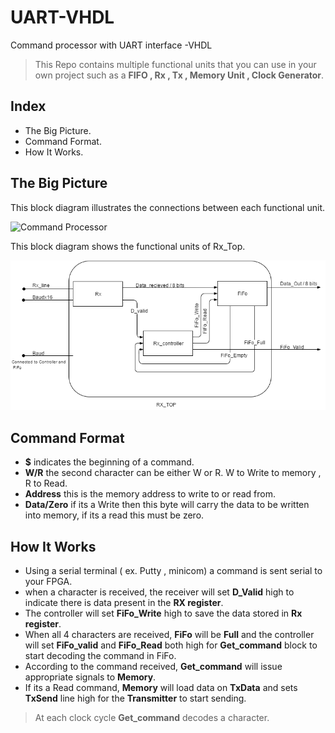 # UART-VHDL
Command processor with UART interface -VHDL

>This Repo contains multiple functional units that you can use in your own project such as 
a **FIFO , Rx , Tx , Memory Unit , Clock Generator**.

## Index
* The Big Picture.
* Command Format.
* How It Works.

## The Big Picture
This block diagram illustrates the connections between each functional unit.

![Command Processor](/Command_processor.png?row=true "Command_processor")

This block diagram shows the functional units of Rx_Top.

![Rx_top](/Rx_top.png?row=true "Rx_top")

## Command Format
* **$** indicates the beginning of a command.
* **W/R** the second character can be either W or R. W to Write to memory , R to Read.
* **Address** this is the memory address to write to or read from.
* **Data/Zero** if its a Write then this byte will carry the data to be written into memory, if its a read this must be zero.

## How It Works
* Using a serial terminal ( ex. Putty , minicom) a command is sent serial to your FPGA.
* when a character is received, the receiver will set **D_Valid** high to indicate there is data present in the **RX register**.
* The controller will set **FiFo_Write** high to save the data stored in **Rx register**.
* When all 4 characters are received, **FiFo** will be **Full** and the controller will set **FiFo_valid** and **FiFo_Read** both high for **Get_command** block to start decoding the command in FiFo.
* According to the command received, **Get_command** will issue appropriate signals to **Memory**.
* If its a Read command, **Memory** will load data on **TxData** and sets **TxSend** line high for the **Transmitter** to start sending.

> At each clock cycle **Get_command** decodes a character.

